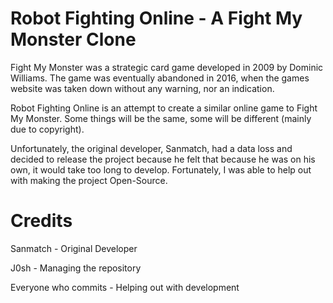 # Robot Fighting Online - A Fight My Monster Clone
Fight My Monster was a strategic card game developed in 2009 by Dominic Williams. The game was eventually abandoned in 2016, when the games website was taken down without any warning, nor an indication.

Robot Fighting Online is an attempt to create a similar online game to Fight My Monster. Some things will be the same, some will be different (mainly due to copyright).

Unfortunately, the original developer, Sanmatch, had a data loss and decided to release the project because he felt that because he was on his own, it would take too long to develop. Fortunately, I was able to help out with making the project Open-Source.

# Credits

Sanmatch - Original Developer

J0sh - Managing the repository

Everyone who commits - Helping out with development

